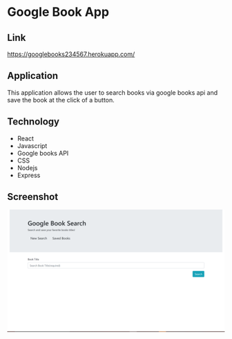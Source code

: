 # Google Book App

## Link
https://googlebooks234567.herokuapp.com/

## Application
This application allows the user to search books via google books api and save the book at the click of a button.

## Technology
* React
* Javascript
* Google books API
* CSS
* Nodejs
* Express

## Screenshot 
![screenshot](shot.png)
